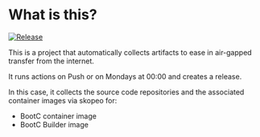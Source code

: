 # What is this?

[![Release](https://github.com/amentumservices/Collector-BootC/actions/workflows/collect.yml/badge.svg?branch=main)](https://github.com/amentumservices/Collector-BootC/actions/workflows/collect.yml)

This is a project that automatically collects artifacts to ease in air-gapped transfer from the internet.

It runs actions on Push or on Mondays at 00:00 and creates a release.

In this case, it collects the source code repositories and the associated container images via skopeo for:

- BootC container image
- BootC Builder image
